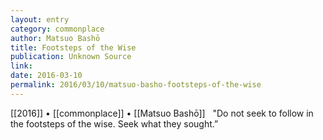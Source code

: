 ```yaml
---
layout: entry
category: commonplace
author: Matsuo Bashō
title: Footsteps of the Wise
publication: Unknown Source
link:
date: 2016-03-10
permalink: 2016/03/10/matsuo-basho-footsteps-of-the-wise
---
```


[[2016]] • [[commonplace]] • [[Matsuo Bashō]]
 
"Do not seek to follow in the footsteps of the wise. Seek what they sought.”
